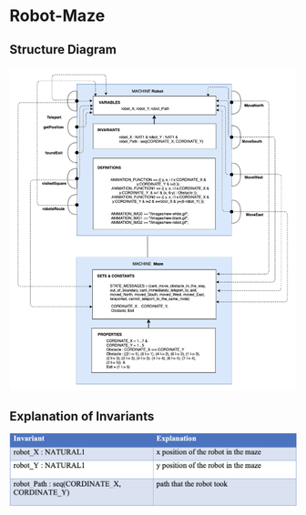 # Robot-Maze

## Structure Diagram

![alt text](https://raw.githubusercontent.com/VihangaDehigaspitiya/Robot-Maze/master/structure.png)

## Explanation of Invariants

![alt text](https://raw.githubusercontent.com/VihangaDehigaspitiya/Robot-Maze/master/table.png)